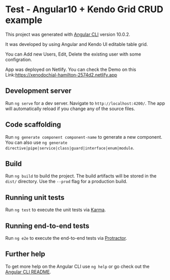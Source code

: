 # Test - Angular10 + Kendo Grid CRUD example

This project was generated with [Angular CLI](https://github.com/angular/angular-cli) version 10.0.2.

It was developed by using Angular and Kendo UI editable table grid.

You can Add new Users, Edit, Delete the existing user with some configration.

App was deployed on Netlify. You can check the Demo on this Link:https://xenodochial-hamilton-2574d2.netlify.app

## Development server

Run `ng serve` for a dev server. Navigate to `http://localhost:4200/`. The app will automatically reload if you change any of the source files.

## Code scaffolding

Run `ng generate component component-name` to generate a new component. You can also use `ng generate directive|pipe|service|class|guard|interface|enum|module`.

## Build

Run `ng build` to build the project. The build artifacts will be stored in the `dist/` directory. Use the `--prod` flag for a production build.

## Running unit tests

Run `ng test` to execute the unit tests via [Karma](https://karma-runner.github.io).

## Running end-to-end tests

Run `ng e2e` to execute the end-to-end tests via [Protractor](http://www.protractortest.org/).

## Further help

To get more help on the Angular CLI use `ng help` or go check out the [Angular CLI README](https://github.com/angular/angular-cli/blob/master/README.md).
